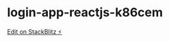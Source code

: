 # login-app-reactjs-k86cem

[Edit on StackBlitz ⚡️](https://stackblitz.com/edit/login-app-reactjs-k86cem)